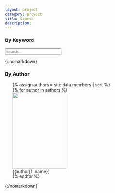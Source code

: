 ```yaml
---
layout: project
category: proyect
title: Search
description:
---
```


<h3>By Keyword</h3>
<!-- Html Elements for Search -->
<div class="search-container">
<input type="text" class="search-input" id="search-input" placeholder="search...">
</div>
<ul id="results-container"></ul>
<!-- Script pointing to search-script.js -->
<script src="{{site.url}}{{site.baseurl}}/js/simple-jekyll-search.min.js"></script>
<!-- Configuration -->
<script>
SimpleJekyllSearch({
  searchInput: document.getElementById('search-input'),
  searchResultTemplate: '{% include card.min.html title="{title}" author="{author}" url="{url}" description="{description}"%}',
  resultsContainer: document.getElementById('results-container'),
  json: '{{site.url}}{{site.baseurl}}/search.json',
})
</script>


 {::nomarkdown}
 <div style="display: block;">
 <h3>By Author</h3>
    <ul>
    {% assign authors = site.data.members | sort %}
      <div class="display-inline">
        {% for author in authors %}
            <div class="author-container">
              <div class="photo-author">
                <a href="{{site.url}}{{site.baseurl}}/author/{{author[0]}}">
                  <img src="{{site.url}}{{site.baseurl}}/assets/placeholder-180x250.gif" alt="" width="178" height="250">
                </a>
                <div class="author-name">{{author[1].name}}</div>
              </div>
            </div>
        {% endfor %}
      </div>
    </ul>
</div>
{:/nomarkdown}

